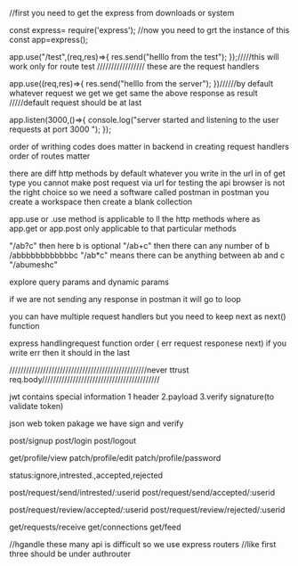 
//first you need to get the express  from downloads or system 

const express= require('express');
//now you need to grt the instance of this 
const app=express();

app.use("/test",(req,res)=>{
    res.send("helllo from the test");
});/////this will work only for route test
///////////////// these are the request handlers

app.use((req,res)=>{
    res.send("helllo from the server");
})//////by default whatever request we get we get same the above response as result
/////default request should  be at last


app.listen(3000,()=>{
    console.log("server started and listening to the user requests at port 3000 ");
});



order of writhing codes does matter in backend in creating request handlers
order of routes matter


there are diff http methods
by default whatever you write in the url in of get type
you cannot make post request via url
for testing the api browser is not the right choice so we need a software called postman
in postman you create a workspace
then create a blank collection



app.use   or .use method   is applicable to ll the http methods
where as   app.get   or app.post only applicable to that particular methods

"/ab?c"   then here b is optional
"/ab+c"    then there can any number of b    /abbbbbbbbbbbbc
"/ab*c"     means there can be anything between ab and c   "/abumeshc"



explore query params and dynamic params



if we are not sending any response in postman it will go to loop

you can have multiple request handlers
but you need to keep next as next()  function



express handlingrequest function order (  err   request   responese   next)
if you write err then it should in the last

/////////////////////////////////////////////////never ttrust req.body//////////////////////////////////////////




jwt
contains special information
1 header    2.payload   3.verify signature(to validate token)

json web token  pakage    we have sign and verify



post/signup
post/login
post/logout

get/profile/view
patch/profile/edit
patch/profile/password


status:ignore,intrested.,accepted,rejected

post/request/send/intrested/:userid
post/request/send/accepted/:userid

post/request/review/accepted/:userid
post/request/review/rejected/:userid

get/requests/receive
get/connections
get/feed


//hgandle these many api is difficult so we use express routers
//like first three should be under authrouter